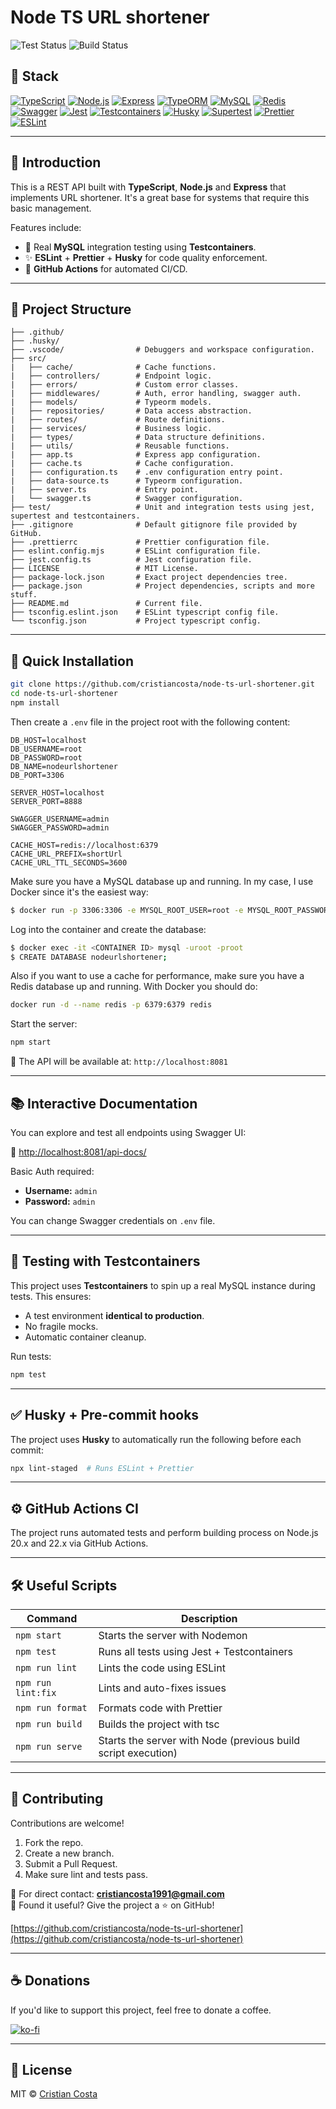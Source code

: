 # Node TS URL shortener

![Test Status](https://img.shields.io/badge/Jest-tested-brightgreen?logo=jest)
![Build Status](https://img.shields.io/badge/build-passing-success?logo=github)

## 🧰 Stack

[![TypeScript](https://img.shields.io/badge/language-TypeScript-3178c6?logo=typescript)](https://www.typescriptlang.org/)
[![Node.js](https://img.shields.io/badge/Node.js-18%2B-green?logo=node.js)](https://nodejs.org/)
[![Express](https://img.shields.io/badge/Express.js-5.x-black?logo=express)](https://expressjs.com/)
[![TypeORM](https://img.shields.io/badge/TypeORM-ORM-red?logo=typeorm)](https://typeorm.io/)
[![MySQL](https://img.shields.io/badge/MySQL-DB-4479A1?logo=mysql)](https://www.mysql.com/)
[![Redis](https://img.shields.io/badge/Redis-Caching-DC382D?logo=redis)](https://redis.io/)
[![Swagger](https://img.shields.io/badge/Swagger-UI-brightgreen?logo=swagger)](https://swagger.io/)
[![Jest](https://img.shields.io/badge/Tested%20with-Jest-99425b?logo=jest)](https://jestjs.io/)
[![Testcontainers](https://img.shields.io/badge/Testcontainers-Integration--Testing-green?logo=docker)](https://testcontainers.com/)
[![Husky](https://img.shields.io/badge/Husky-Git%20Hooks-8e44ad?logo=git)](https://typicode.github.io/husky/)
[![Supertest](https://img.shields.io/badge/Supertest-API%20Testing-blueviolet)](https://github.com/visionmedia/supertest)
[![Prettier](https://img.shields.io/badge/code%20style-prettier-ff69b4.svg?logo=prettier)](https://prettier.io/)
[![ESLint](https://img.shields.io/badge/linting-eslint-yellow?logo=eslint)](https://eslint.org/)

---

## 🔐 Introduction

This is a REST API built with **TypeScript**, **Node.js** and **Express** that implements URL shortener. It's a great base for systems that require this basic management.

Features include:

- 🧪 Real **MySQL** integration testing using **Testcontainers**.
- ✨ **ESLint** + **Prettier** + **Husky** for code quality enforcement.
- 🔁 **GitHub Actions** for automated CI/CD.

---

## 📁 Project Structure

```
├── .github/
├── .husky/
├── .vscode/                # Debuggers and workspace configuration.
├── src/
|   ├── cache/              # Cache functions.
|   ├── controllers/        # Endpoint logic.
|   ├── errors/             # Custom error classes.
|   ├── middlewares/        # Auth, error handling, swagger auth.
|   ├── models/             # Typeorm models.
|   ├── repositories/       # Data access abstraction.
|   ├── routes/             # Route definitions.
|   ├── services/           # Business logic.
|   ├── types/              # Data structure definitions.
|   ├── utils/              # Reusable functions.
|   ├── app.ts              # Express app configuration.
|   ├── cache.ts            # Cache configuration.
|   ├── configuration.ts    # .env configuration entry point.
|   ├── data-source.ts      # Typeorm configuration.
|   ├── server.ts           # Entry point.
|   └── swagger.ts          # Swagger configuration.
├── test/                   # Unit and integration tests using jest, supertest and testcontainers.
├── .gitignore              # Default gitignore file provided by GitHub.
├── .prettierrc             # Prettier configuration file.
├── eslint.config.mjs       # ESLint configuration file.
├── jest.config.ts          # Jest configuration file.
├── LICENSE                 # MIT License.
├── package-lock.json       # Exact project dependencies tree.
├── package.json            # Project dependencies, scripts and more stuff.
├── README.md               # Current file.
├── tsconfig.eslint.json    # ESLint typescript config file.
└── tsconfig.json           # Project typescript config.
```

---

## 🚀 Quick Installation

```bash
git clone https://github.com/cristiancosta/node-ts-url-shortener.git
cd node-ts-url-shortener
npm install
```

Then create a `.env` file in the project root with the following content:

```env
DB_HOST=localhost
DB_USERNAME=root
DB_PASSWORD=root
DB_NAME=nodeurlshortener
DB_PORT=3306

SERVER_HOST=localhost
SERVER_PORT=8888

SWAGGER_USERNAME=admin
SWAGGER_PASSWORD=admin

CACHE_HOST=redis://localhost:6379
CACHE_URL_PREFIX=shortUrl
CACHE_URL_TTL_SECONDS=3600
```

Make sure you have a MySQL database up and running. In my case, I use Docker since it's the easiest way:

```bash
$ docker run -p 3306:3306 -e MYSQL_ROOT_USER=root -e MYSQL_ROOT_PASSWORD=root -d mysql
```

Log into the container and create the database:

```bash
$ docker exec -it <CONTAINER ID> mysql -uroot -proot
$ CREATE DATABASE nodeurlshortener;
```

Also if you want to use a cache for performance, make sure you have a Redis database up and running. With Docker you should do:

```bash
docker run -d --name redis -p 6379:6379 redis
```

Start the server:

```bash
npm start
```

📍 The API will be available at: `http://localhost:8081`

---

## 📚 Interactive Documentation

You can explore and test all endpoints using Swagger UI:

🔗 [http://localhost:8081/api-docs/](http://localhost:8081/api-docs/)

Basic Auth required:

- **Username:** `admin`
- **Password:** `admin`

You can change Swagger credentials on `.env` file.

---

## 🧪 Testing with Testcontainers

This project uses **Testcontainers** to spin up a real MySQL instance during tests. This ensures:

- A test environment **identical to production**.
- No fragile mocks.
- Automatic container cleanup.

Run tests:

```bash
npm test
```

---

## ✅ Husky + Pre-commit hooks

The project uses **Husky** to automatically run the following before each commit:

```bash
npx lint-staged  # Runs ESLint + Prettier
```

---

## ⚙️ GitHub Actions CI

The project runs automated tests and perform building process on Node.js 20.x and 22.x via GitHub Actions.

---

## 🛠️ Useful Scripts

| Command            | Description                                                   |
| ------------------ | ------------------------------------------------------------- |
| `npm start`        | Starts the server with Nodemon                                |
| `npm test`         | Runs all tests using Jest + Testcontainers                    |
| `npm run lint`     | Lints the code using ESLint                                   |
| `npm run lint:fix` | Lints and auto-fixes issues                                   |
| `npm run format`   | Formats code with Prettier                                    |
| `npm run build`    | Builds the project with tsc                                   |
| `npm run serve`    | Starts the server with Node (previous build script execution) |

---

## 🤝 Contributing

Contributions are welcome!

1. Fork the repo.
2. Create a new branch.
3. Submit a Pull Request.
4. Make sure lint and tests pass.

📩 For direct contact: **cristiancosta1991@gmail.com**  
🌟 Found it useful? Give the project a ⭐ on GitHub!

[https://github.com/cristiancosta/node-ts-url-shortener](https://github.com/cristiancosta/node-ts-url-shortener)

---

## ☕ Donations

If you'd like to support this project, feel free to donate a coffee.

[![ko-fi](https://ko-fi.com/img/githubbutton_sm.svg)](https://ko-fi.com/C0C81GYN0D)

---

## 📝 License

MIT © [Cristian Costa](mailto:cristiancosta1991@gmail.com)
